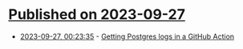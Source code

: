 # [Published on 2023-09-27](index.md)

* [2023-09-27, 00:23:35](https://lobste.rs/s/rlkybm/getting_postgres_logs_github_action) - [Getting Postgres logs in a GitHub Action](https://brandur.org/fragments/postgres-logs-in-github-actions)
